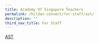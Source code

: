 ```yaml
---
title: Academy Of Singapore Teachers
permalink: /hildan-connect/for-staff/ast/
description: ""
third_nav_title: For Staff
---
```

[AST](https://academyofsingaporeteachers.moe.edu.sg/)